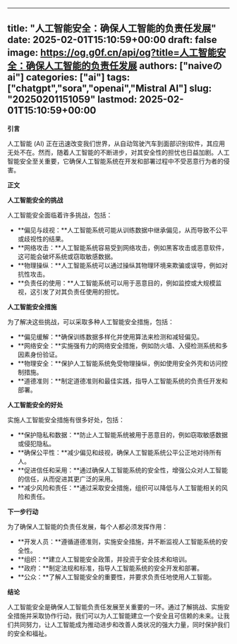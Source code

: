 
---
title: "人工智能安全：确保人工智能的负责任发展"
date: 2025-02-01T15:10:59+00:00
draft: false
image: https://og.g0f.cn/api/og?title=人工智能安全：确保人工智能的负责任发展
authors: ["naiveのai"]
categories: ["ai"]
tags: ["chatgpt","sora","openai","Mistral AI"]
slug: "20250201151059"
lastmod: 2025-02-01T15:10:59+00:00
---
**引言**

人工智能 (AI) 正在迅速改变我们世界，从自动驾驶汽车到面部识别软件，其应用无处不在。然而，随着人工智能的不断进步，对其安全性的担忧也日益加剧。人工智能安全至关重要，它确保人工智能系统在开发和部署过程中不受恶意行为者的侵害。

**正文**

**人工智能安全的挑战**

人工智能安全面临着许多挑战，包括：

* **偏见与歧视：**人工智能系统可能从训练数据中继承偏见，从而导致不公平或歧视性的结果。
* **网络攻击：**人工智能系统容易受到网络攻击，例如黑客攻击或恶意软件，这可能会破坏系统或窃取敏感数据。
* **物理操纵：**人工智能系统可以通过操纵其物理环境来欺骗或误导，例如对抗性攻击。
* **负责任的使用：**人工智能系统可以用于恶意目的，例如监控或大规模监视，这引发了对其负责任使用的担忧。

**人工智能安全措施**

为了解决这些挑战，可以采取多种人工智能安全措施，包括：

* **偏见缓解：**确保训练数据多样化并使用算法来检测和减轻偏见。
* **网络安全：**实施强有力的网络安全措施，例如防火墙、入侵检测系统和多因素身份验证。
* **物理安全：**保护人工智能系统免受物理操纵，例如使用安全外壳和访问控制措施。
* **道德准则：**制定道德准则和最佳实践，指导人工智能系统的负责任开发和部署。

**人工智能安全的好处**

实施人工智能安全措施有很多好处，包括：

* **保护隐私和数据：**防止人工智能系统被用于恶意目的，例如窃取敏感数据或侵犯隐私。
* **确保公平性：**减少偏见和歧视，确保人工智能系统公平公正地对待所有人。
* **促进信任和采用：**通过确保人工智能系统的安全性，增强公众对人工智能的信任，从而促进其更广泛的采用。
* **减少风险和责任：**通过采取安全措施，组织可以降低与人工智能相关的风险和责任。

**下一步行动**

为了确保人工智能的负责任发展，每个人都必须发挥作用：

* **开发人员：**遵循道德准则，实施安全措施，并不断监视人工智能系统的安全性。
* **组织：**建立人工智能安全政策，并投资于安全技术和培训。
* **政府：**制定法规和标准，指导人工智能系统的安全开发和部署。
* **公众：**了解人工智能安全的重要性，并要求负责任地使用人工智能。

**结论**

人工智能安全是确保人工智能负责任发展至关重要的一环。通过了解挑战、实施安全措施并采取协作行动，我们可以为人工智能建立一个安全且可信赖的未来。让我们共同努力，让人工智能成为推动进步和改善人类状况的强大力量，同时保护我们的安全和福祉。